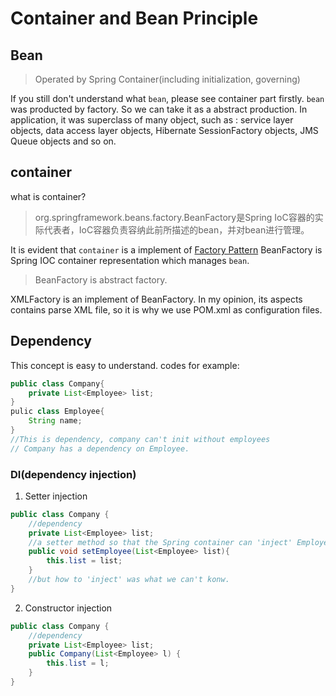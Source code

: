 # Container and Bean Principle

## Bean
> Operated by Spring Container(including initialization, governing)

If you still don't understand what `bean`, please see container part firstly.
`bean` was producted by factory. So we can take it as a abstract production.
In application, it was superclass of many object, such as : service layer objects, data access layer objects, Hibernate SessionFactory objects, JMS Queue objects and so on.

## container
what is container?
> org.springframework.beans.factory.BeanFactory是Spring IoC容器的实际代表者，IoC容器负责容纳此前所描述的bean，并对bean进行管理。

It is evident that `container` is a implement of [Factory Pattern](../think-in-java.md)
BeanFactory is Spring IOC container representation which manages `bean`.
> BeanFactory is abstract factory.

XMLFactory is an implement of BeanFactory. In my opinion, its aspects contains parse XML file, so it is why we use POM.xml as configuration files.

## Dependency

This concept is easy to understand. codes for example:
```java
public class Company{
    private List<Employee> list;
}
pulic class Employee{
    String name;
}
//This is dependency, company can't init without employees
// Company has a dependency on Employee.
```

### DI(dependency injection)
1. Setter injection
```java
public class Company {
    //dependency
    private List<Employee> list;
    //a setter method so that the Spring container can 'inject' Employees
    public void setEmployee(List<Employee> list){
        this.list = list;
    }
    //but how to 'inject' was what we can't konw.
}
```

2. Constructor injection
```java
public class Company {
    //dependency
    private List<Employee> list;
    public Company(List<Employee> l) {
        this.list = l;
    }
}
```